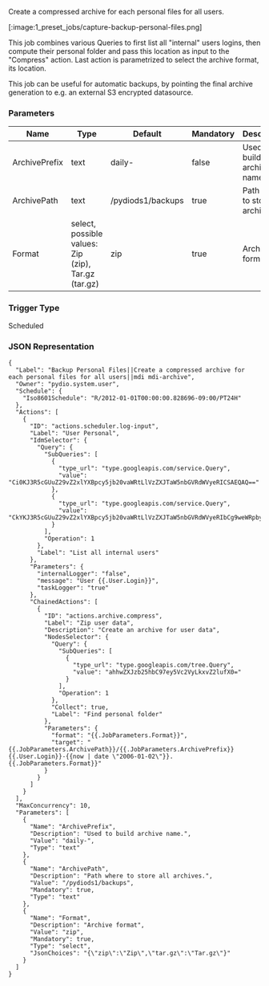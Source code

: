 
Create a compressed archive for each personal files for all users.

[:image:1_preset_jobs/capture-backup-personal-files.png]

This job combines various Queries to first list all "internal" users logins, then compute their personal 
folder and pass this location as input to the "Compress" action. Last action is parametrized to select the archive format, its location. 

This job can be useful for automatic backups, by pointing the final archive generation to e.g. an external S3 encrypted datasource.

### Parameters

|Name|Type|Default|Mandatory|Description|
|----|----|-------|---------|-----------|
|ArchivePrefix|text|daily-|false|Used to build archive name.|
|ArchivePath|text|/pydiods1/backups|true|Path where to store all archives.|
|Format|select, possible values: Zip (zip), Tar.gz (tar.gz)|zip|true|Archive format|



### Trigger Type
Scheduled

### JSON Representation

```
{
  "Label": "Backup Personal Files||Create a compressed archive for each personal files for all users||mdi mdi-archive",
  "Owner": "pydio.system.user",
  "Schedule": {
    "Iso8601Schedule": "R/2012-01-01T00:00:00.828696-09:00/PT24H"
  },
  "Actions": [
    {
      "ID": "actions.scheduler.log-input",
      "Label": "User Personal",
      "IdmSelector": {
        "Query": {
          "SubQueries": [
            {
              "type_url": "type.googleapis.com/service.Query",
              "value": "Ci0KJ3R5cGUuZ29vZ2xlYXBpcy5jb20vaWRtLlVzZXJTaW5nbGVRdWVyeRICSAEQAQ=="
            },
            {
              "type_url": "type.googleapis.com/service.Query",
              "value": "CkYKJ3R5cGUuZ29vZ2xlYXBpcy5jb20vaWRtLlVzZXJTaW5nbGVRdWVyeRIbCg9weWRpby5hbm9uLnVzZXJQAWoGc2hhcmVkEAE="
            }
          ],
          "Operation": 1
        },
        "Label": "List all internal users"
      },
      "Parameters": {
        "internalLogger": "false",
        "message": "User {{.User.Login}}",
        "taskLogger": "true"
      },
      "ChainedActions": [
        {
          "ID": "actions.archive.compress",
          "Label": "Zip user data",
          "Description": "Create an archive for user data",
          "NodesSelector": {
            "Query": {
              "SubQueries": [
                {
                  "type_url": "type.googleapis.com/tree.Query",
                  "value": "ahhwZXJzb25hbC97ey5Vc2VyLkxvZ2lufX0="
                }
              ],
              "Operation": 1
            },
            "Collect": true,
            "Label": "Find personal folder"
          },
          "Parameters": {
            "format": "{{.JobParameters.Format}}",
            "target": "{{.JobParameters.ArchivePath}}/{{.JobParameters.ArchivePrefix}}{{.User.Login}}-{{now | date \"2006-01-02\"}}.{{.JobParameters.Format}}"
          }
        }
      ]
    }
  ],
  "MaxConcurrency": 10,
  "Parameters": [
    {
      "Name": "ArchivePrefix",
      "Description": "Used to build archive name.",
      "Value": "daily-",
      "Type": "text"
    },
    {
      "Name": "ArchivePath",
      "Description": "Path where to store all archives.",
      "Value": "/pydiods1/backups",
      "Mandatory": true,
      "Type": "text"
    },
    {
      "Name": "Format",
      "Description": "Archive format",
      "Value": "zip",
      "Mandatory": true,
      "Type": "select",
      "JsonChoices": "{\"zip\":\"Zip\",\"tar.gz\":\"Tar.gz\"}"
    }
  ]
}
```

